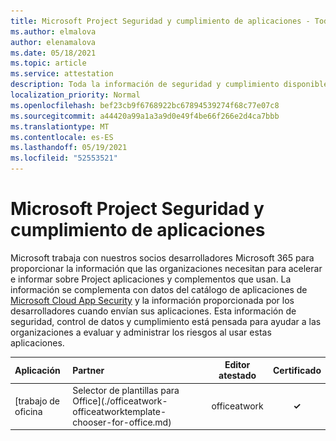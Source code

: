 ```yaml
---
title: Microsoft Project Seguridad y cumplimiento de aplicaciones - Todas las aplicaciones
ms.author: elmalova
author: elenamalova
ms.date: 05/18/2021
ms.topic: article
ms.service: attestation
description: Toda la información de seguridad y cumplimiento disponible para todas las aplicaciones Microsoft Project.
localization_priority: Normal
ms.openlocfilehash: bef23cb9f6768922bc67894539274f68c77e07c8
ms.sourcegitcommit: a44420a99a1a3a9d0e49f4be66f266e2d4ca7bbb
ms.translationtype: MT
ms.contentlocale: es-ES
ms.lasthandoff: 05/19/2021
ms.locfileid: "52553521"
---
```

# <a name="microsoft-project-app-security-and-compliance"></a>Microsoft Project Seguridad y cumplimiento de aplicaciones

Microsoft trabaja con nuestros socios desarrolladores Microsoft 365 para proporcionar la información que las organizaciones necesitan para acelerar e informar sobre Project aplicaciones y complementos que usan. La información se complementa con datos del catálogo de aplicaciones de [Microsoft Cloud App Security](https://www.microsoft.com/en-us/enterprise-mobility-security/cloud-app-security) y la información proporcionada por los desarrolladores cuando envían sus aplicaciones. Esta información de seguridad, control de datos y cumplimiento está pensada para ayudar a las organizaciones a evaluar y administrar los riesgos al usar estas aplicaciones.

| **Aplicación** | **Partner** | **Editor atestado** | **Certificado** |
|:--------|:------------|:----------------------:|:-------------:|
| [trabajo de oficina | Selector de plantillas para Office](./officeatwork-officeatworktemplate-chooser-for-office.md) | officeatwork | **✓** | <img alt="Certified application badge" src="../media/certified-badge.png" height="25" width="25" /> |
